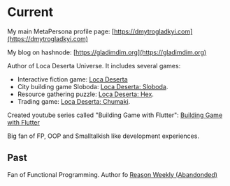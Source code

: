# Current

My main MetaPersona profile page: [https://dmytrogladkyi.com](https://dmytrogladkyi.com)

My blog on hashnode: [https://gladimdim.org](https://gladimdim.org)

Author of Loca Deserta Universe. It includes several games:

- Interactive fiction game: [Loca Deserta](https://locadeserta.com/interactive/index_en)
- City building game Sloboda: [Loca Deserta: Sloboda](https://locadeserta.com/citybuilding/index_en).
- Resource gathering puzzle: [Loca Deserta: Hex](https://locadeserta.com/locadesertahex/index_en).
- Trading game: [Loca Deserta: Chumaki](https://locadeserta.com/locadesertachumaki/index_en).

Created youtube series called "Building Game with Flutter": [Building Game with Flutter](https://www.youtube.com/watch?v=bJV_XcQcmIg&list=PLFLb_LwRwa-vx3UtBo4FAsoBlXgQl_Wse)

Big fan of FP, OOP and Smalltalkish like development experiences.

## Past
Fan of Functional Programming. Author fo [Reason Weekly (Abandonded)](https://github.com/gladimdim/reasonmlonline)

